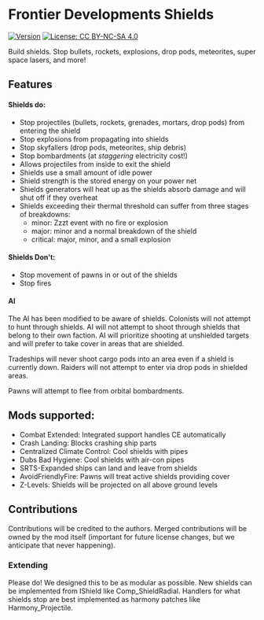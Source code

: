 # Frontier Developments Shields

[![Version](https://img.shields.io/badge/Steam%20Workshop-1.2,%201.3-green.svg)](https://steamcommunity.com/sharedfiles/filedetails/?id=1210535987)
[![License: CC BY-NC-SA 4.0](https://img.shields.io/badge/License-CC%20BY--NC--SA%204.0-blue.svg)](http://creativecommons.org/licenses/by-nc-sa/4.0/)

Build shields. Stop bullets, rockets, explosions, drop pods, meteorites, super space lasers, and more!

## Features

#### Shields do:
- Stop projectiles (bullets, rockets, grenades, mortars, drop pods) from entering the shield
- Stop explosions from propagating into shields
- Stop skyfallers (drop pods, meteorites, ship debris)
- Stop bombardments (at *staggering* electricity cost!)
- Allows projectiles from inside to exit the shield
- Shields use a small amount of idle power
- Shield strength is the stored energy on your power net
- Shields generators will heat up as the shields absorb damage and will shut off if they overheat
- Shields exceeding their thermal threshold can suffer from three stages of breakdowns:
  - minor: Zzzt event with no fire or explosion
  - major: minor and a normal breakdown of the shield
  - critical: major, minor, and a small explosion

#### Shields Don't:
- Stop movement of pawns in or out of the shields
- Stop fires

#### AI

The AI has been modified to be aware of shields. Colonists will not attempt to hunt through shields. AI will not attempt
to shoot through shields that belong to their own faction. AI will prioritize shooting at unshielded targets and will 
prefer to take cover in areas that are shielded.

Tradeships will never shoot cargo pods into an area even if a shield is currently down. Raiders will not attempt to 
enter via drop pods in shielded areas.

Pawns will attempt to flee from orbital bombardments.

## Mods supported:
- Combat Extended: Integrated support handles CE automatically
- Crash Landing: Blocks crashing ship parts
- Centralized Climate Control: Cool shields with pipes
- Dubs Bad Hygiene: Cool shields with air-con pipes
- SRTS-Expanded ships can land and leave from shields
- AvoidFriendlyFire: Pawns will treat active shields providing cover
- Z-Levels: Shields will be projected on all above ground levels

## Contributions

Contributions will be credited to the authors. Merged contributions will be owned by the mod itself (important for 
future license changes, but we anticipate that never happening).

### Extending

Please do! We designed this to be as modular as possible. New shields can be implemented from IShield like 
Comp_ShieldRadial. Handlers for what shields stop are best implemented as harmony patches like Harmony_Projectile.
